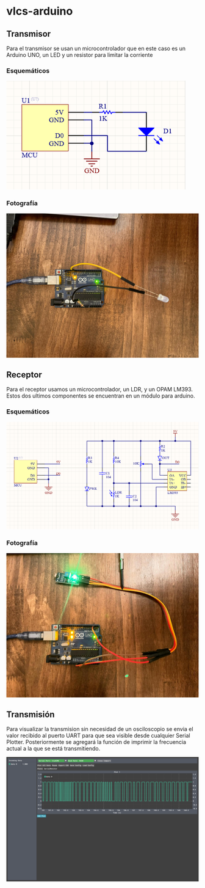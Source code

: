 # vlcs-arduino

## Transmisor

Para el transmisor se usan un microcontrolador que en este caso es un Arduino UNO, un LED y un resistor para limitar la corriente

### Esquemáticos

![Esquematico del transmisor](/images/tx_schematic.png)

### Fotografía

![Foto del transmisor](/images/tx_photo.jpeg)

## Receptor

Para el receptor usamos un microcontrolador, un LDR, y un OPAM LM393. Estos dos ultimos componentes se encuentran en un módulo para arduino.

### Esquemáticos

![Esquematico del receptor](/images/rx_schematic.png)

### Fotografía

![Fotor del receptor](/images/rx_photo.jpeg)

## Transmisión

Para visualizar la transmision sin necesidad de un osciloscopio se envia el valor recibido al puerto UART para que sea visible desde cualquier Serial Plotter. Posteriormente se agregará la función de imprimir la frecuencia actual a la que se está transmitiendo.

![Screenshot de la transmisión](/images/serial_monitor.png)
